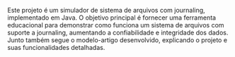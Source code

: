 Este projeto é um simulador de sistema de arquivos com journaling, implementado em Java. O objetivo principal é fornecer uma ferramenta educacional para demonstrar como funciona um sistema de arquivos com suporte a journaling, aumentando a confiabilidade e integridade dos dados. Junto também segue o modelo-artigo desenvolvido, explicando o projeto e suas funcionalidades detalhadas.
